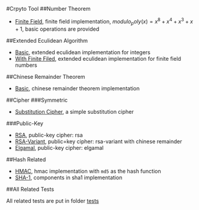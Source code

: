 #Crpyto Tool
##Number Theorem
- [Finite Field](libs/finite_field_op.py), finite field implementation, $modulo_poly(x)=x^8 + x^4 + x^3+ x + 1$, 
basic operations are provided

##Extended Eculidean Algorithm
- [Basic](libs/extended_euclidean.py), extended eculidean implementation for integers
- [With Finite Filed](libs/extended_euclidean_poly.py), extended eculidean implementation for finite field numbers

##Chinese Remainder Theorem
- [Basic](libs/chinese_remainder_theorem.py), chinese remainder theorem implementation

##Cipher
###Symmetric
- [Substitution Cipher](libs/substitution_cipher.py), a simple substitution cipher

###Public-Key
- [RSA](libs/rsa.py), public-key cipher: rsa
- [RSA-Variant](libs/rsa_with_chinese_remainder.py), public=key cipher: rsa-variant with chinese remainder
- [Elgamal](libs/elgamal.py), public-key cipher: elgamal

##Hash Related
- [HMAC](libs/hmac.py), hmac implementation with `md5` as the hash function 
- [SHA-1](libs/sha1.py), components in sha1 implementation

##All Related Tests

All related tests are put in folder [tests](tests)